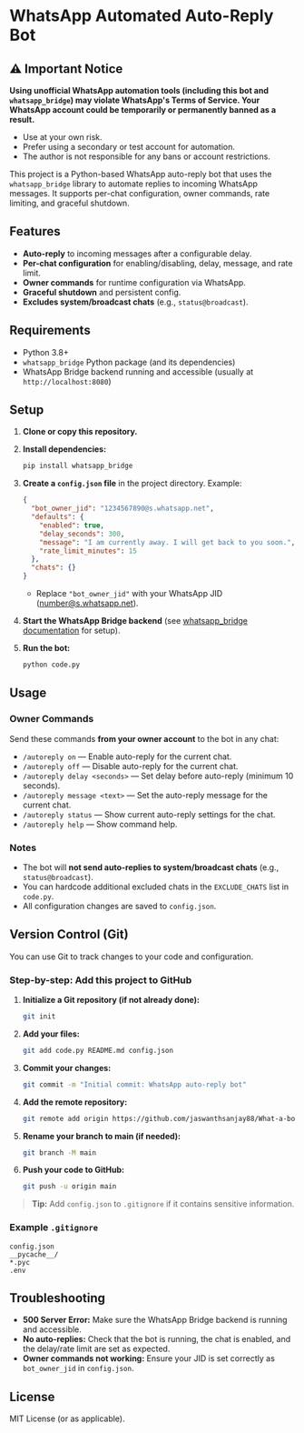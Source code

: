 # WhatsApp Automated Auto-Reply Bot

## ⚠️ Important Notice

**Using unofficial WhatsApp automation tools (including this bot and `whatsapp_bridge`) may violate WhatsApp's Terms of Service. Your WhatsApp account could be temporarily or permanently banned as a result.**

- Use at your own risk.
- Prefer using a secondary or test account for automation.
- The author is not responsible for any bans or account restrictions.

This project is a Python-based WhatsApp auto-reply bot that uses the `whatsapp_bridge` library to automate replies to incoming WhatsApp messages. It supports per-chat configuration, owner commands, rate limiting, and graceful shutdown.

## Features

- **Auto-reply** to incoming messages after a configurable delay.
- **Per-chat configuration** for enabling/disabling, delay, message, and rate limit.
- **Owner commands** for runtime configuration via WhatsApp.
- **Graceful shutdown** and persistent config.
- **Excludes system/broadcast chats** (e.g., `status@broadcast`).

## Requirements

- Python 3.8+
- `whatsapp_bridge` Python package (and its dependencies)
- WhatsApp Bridge backend running and accessible (usually at `http://localhost:8080`)

## Setup

1. **Clone or copy this repository.**

2. **Install dependencies:**
   ```sh
   pip install whatsapp_bridge
   ```

3. **Create a `config.json` file** in the project directory. Example:
   ```json
   {
     "bot_owner_jid": "1234567890@s.whatsapp.net",
     "defaults": {
       "enabled": true,
       "delay_seconds": 300,
       "message": "I am currently away. I will get back to you soon.",
       "rate_limit_minutes": 15
     },
     "chats": {}
   }
   ```
   - Replace `"bot_owner_jid"` with your WhatsApp JID (number@s.whatsapp.net).

4. **Start the WhatsApp Bridge backend** (see [whatsapp_bridge documentation](https://github.com/joeg/whatsapp-bridge) for setup).

5. **Run the bot:**
   ```sh
   python code.py
   ```

## Usage

### Owner Commands

Send these commands **from your owner account** to the bot in any chat:

- `/autoreply on` — Enable auto-reply for the current chat.
- `/autoreply off` — Disable auto-reply for the current chat.
- `/autoreply delay <seconds>` — Set delay before auto-reply (minimum 10 seconds).
- `/autoreply message <text>` — Set the auto-reply message for the current chat.
- `/autoreply status` — Show current auto-reply settings for the chat.
- `/autoreply help` — Show command help.

### Notes

- The bot will **not send auto-replies to system/broadcast chats** (e.g., `status@broadcast`).
- You can hardcode additional excluded chats in the `EXCLUDE_CHATS` list in `code.py`.
- All configuration changes are saved to `config.json`.

## Version Control (Git)

You can use Git to track changes to your code and configuration.

### Step-by-step: Add this project to GitHub

1. **Initialize a Git repository (if not already done):**
   ```sh
   git init
   ```

2. **Add your files:**
   ```sh
   git add code.py README.md config.json
   ```

3. **Commit your changes:**
   ```sh
   git commit -m "Initial commit: WhatsApp auto-reply bot"
   ```

4. **Add the remote repository:**
   ```sh
   git remote add origin https://github.com/jaswanthsanjay88/What-a-bot-.git
   ```

5. **Rename your branch to main (if needed):**
   ```sh
   git branch -M main
   ```

6. **Push your code to GitHub:**
   ```sh
   git push -u origin main
   ```

> **Tip:** Add `config.json` to `.gitignore` if it contains sensitive information.

### Example `.gitignore`

```
config.json
__pycache__/
*.pyc
.env
```

## Troubleshooting

- **500 Server Error:** Make sure the WhatsApp Bridge backend is running and accessible.
- **No auto-replies:** Check that the bot is running, the chat is enabled, and the delay/rate limit are set as expected.
- **Owner commands not working:** Ensure your JID is set correctly as `bot_owner_jid` in `config.json`.

## License

MIT License (or as applicable).


